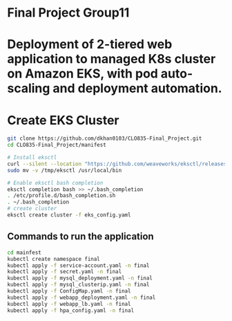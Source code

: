 # Final Project Group11
# Deployment of 2-tiered web application to managed K8s cluster on Amazon EKS, with pod auto-scaling and deployment automation.

# Create EKS Cluster
```sh
git clone https://github.com/dkhan0103/CLO835-Final_Project.git
cd CLO835-Final_Project/manifest

# Install eksctl
curl --silent --location "https://github.com/weaveworks/eksctl/releases/latest/download/eksctl_$(uname -s)_amd64.tar.gz" | tar xz -C /tmp
sudo mv -v /tmp/eksctl /usr/local/bin

# Enable eksctl bash completion
eksctl completion bash >> ~/.bash_completion
. /etc/profile.d/bash_completion.sh
. ~/.bash_completion
# create cluster
eksctl create cluster -f eks_config.yaml
```



## Commands to run the application
```sh
cd mainfest
kubectl create namespace final
kubectl apply -f service-account.yaml -n final
kubectl apply -f secret.yaml -n final
kubectl apply -f mysql_deployment.yaml -n final
kubectl apply -f mysql_clusterip.yaml -n final
kubectl apply -f ConfigMap.yaml -n final
kubectl apply -f webapp_deployment.yaml -n final
kubectl apply -f webapp_lb.yaml -n final
kubectl apply -f hpa_config.yaml -n final
```
